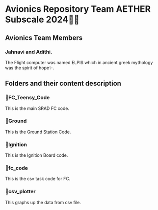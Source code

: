 # Avionics Repository Team AETHER Subscale 2024🚀🚀     

## Avionics Team Members     
### Jahnavi and Adithi.    

The Flight computer was named ELPIS which in ancient greek mythology was the spirit of hope✨.  

## Folders and their content description  

### 🔴FC_Teensy_Code   
This is the main SRAD FC code.  

### 🔴Ground
This is the Ground Station Code.  

### 🔴Ignition
This is the Ignition Board code.  
    
### 🔴fc_code 
This is the csv task code for FC.  

### 🔴csv_plotter
This graphs up the data from csv file.  

